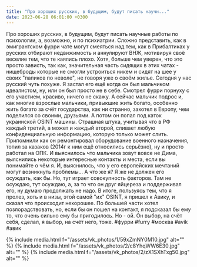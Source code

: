 ```yaml
---
title: "Про хороших русских, в будущим, будут писать научн..."
date: 2023-06-28 06:01:00 +0300
---
```


Про хороших русских, в будущим, будут писать научные работы по психологии, а, возможно, и по психиатрии. Сложно представить, как в эмигрантском фурри чате могут смеяться над тем, как в Прибалтиках у русских отбирают недвижимость и аннулируют ВНЖ, мотивируя своё веселие тем, что те каялись плохо. Хотя, больше чем уверен, что это просто зависть, так как, значительная часть сидящих в этих чатах - нищеброды которые не смогли устроиться никем и сидят на шее у своих "папиков по неволе", не говоря уже о своём жилье.
Сегодня у нас русский чуть похуже. Я застал его ещё когда он был мальчиком идеалистом, ну, или он был просто не в себе. Смотрел фурри порнуху с его участием, красиво, ничего не скажу.
А сейчас мальчик подрос и, как многие взрослые мальчики, привыкшие жить богато, особенно жить богато за счёт государства, как ни странно, захотел в Европу, чем поделился со своими, друзьями.
А потом он попал под каток украинской OSINT машины. Страшная штука, учитывая что в РФ каждый третий, а может и каждый второй, сливает любую конфиденциальную информацию, которую только может слить.
Припомнили как он ремонтировал оборудование военного назначения, топил за казаков (2014г к ним ещё относились серьёзно), ну и просто работал на ОПК. И выяснилось что мальчика зовут вовсе не Дима, выяснились некоторые интересные контакты и места, если вы понимайте о чём я.
И, выяснилось, что у его европейских мечтаний могут возникнуть проблемы...
А что же я? Я же не должен его осуждать, как бы. Но, тут играет совокупность факторов. Там не осуждаю, тут осуждаю, а, за то что он друг яйцереза и поддерживал его, ну думаю продолжать не надо.
В итоге, пользуясь тем, что я пролез, хоть и в низы, этой самой "их" OSINT, я пришел к Авику, и сказал что происходит нехорошее. По большей части хотел позлорадствовать, но, если бы он пошел на контакт, я подсказал бы ему то, что очень сильно ему бы пригодилось. Но - ой. Он выбор, на счёт себя, сделал, я выбор, на счёт него, тоже.
#фурри #furry #москва #avik #авик


{% include media.html f="/assets/vk_photos/1/59xZmNY0M10.jpg" alt="" %}
{% include media.html f="/assets/vk_photos/2/c8YhqWW6E30.jpg" alt="" %}
{% include media.html f="/assets/vk_photos/2/zX1SXhTxg50.jpg" alt="" %}
